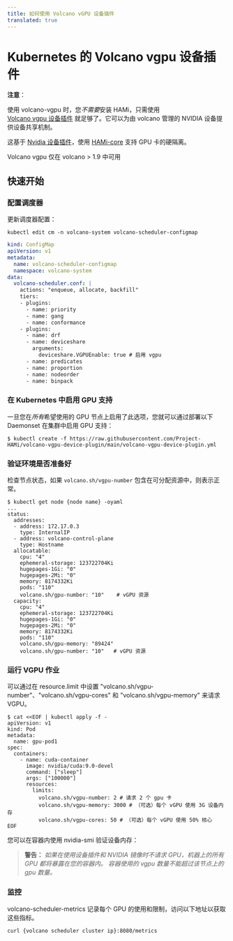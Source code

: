 ```yaml
---
title: 如何使用 Volcano vGPU 设备插件
translated: true
---
```


# Kubernetes 的 Volcano vgpu 设备插件

**注意**：

使用 volcano-vgpu 时，您*不需要*安装 HAMi，只需使用  
[Volcano vgpu 设备插件](https://github.com/Project-HAMi/volcano-vgpu-device-plugin) 就足够了。它可以为由 volcano 管理的 NVIDIA 设备提供设备共享机制。

这基于 [Nvidia 设备插件](https://github.com/NVIDIA/k8s-device-plugin)，使用 [HAMi-core](https://github.com/Project-HAMi/HAMi-core) 支持 GPU 卡的硬隔离。

Volcano vgpu 仅在 volcano > 1.9 中可用

## 快速开始

### 配置调度器

更新调度器配置：

```shell script
kubectl edit cm -n volcano-system volcano-scheduler-configmap
```

```yaml
kind: ConfigMap
apiVersion: v1
metadata:
  name: volcano-scheduler-configmap
  namespace: volcano-system
data:
  volcano-scheduler.conf: |
    actions: "enqueue, allocate, backfill"
    tiers:
    - plugins:
      - name: priority
      - name: gang
      - name: conformance
    - plugins:
      - name: drf
      - name: deviceshare
        arguments:
          deviceshare.VGPUEnable: true # 启用 vgpu
      - name: predicates
      - name: proportion
      - name: nodeorder
      - name: binpack
```

### 在 Kubernetes 中启用 GPU 支持

一旦您在*所有*希望使用的 GPU 节点上启用了此选项，您就可以通过部署以下 Daemonset 在集群中启用 GPU 支持：

```
$ kubectl create -f https://raw.githubusercontent.com/Project-HAMi/volcano-vgpu-device-plugin/main/volcano-vgpu-device-plugin.yml
```

### 验证环境是否准备好

检查节点状态，如果 `volcano.sh/vgpu-number` 包含在可分配资源中，则表示正常。

```shell script
$ kubectl get node {node name} -oyaml
...
status:
  addresses:
  - address: 172.17.0.3
    type: InternalIP
  - address: volcano-control-plane
    type: Hostname
  allocatable:
    cpu: "4"
    ephemeral-storage: 123722704Ki
    hugepages-1Gi: "0"
    hugepages-2Mi: "0"
    memory: 8174332Ki
    pods: "110"
    volcano.sh/gpu-number: "10"    # vGPU 资源
  capacity:
    cpu: "4"
    ephemeral-storage: 123722704Ki
    hugepages-1Gi: "0"
    hugepages-2Mi: "0"
    memory: 8174332Ki
    pods: "110"
    volcano.sh/gpu-memory: "89424"
    volcano.sh/gpu-number: "10"   # vGPU 资源
```

### 运行 VGPU 作业

可以通过在 resource.limit 中设置 "volcano.sh/vgpu-number"、"volcano.sh/vgpu-cores" 和 "volcano.sh/vgpu-memory" 来请求 VGPU。

```shell script
$ cat <<EOF | kubectl apply -f -
apiVersion: v1
kind: Pod
metadata:
  name: gpu-pod1
spec:
  containers:
    - name: cuda-container
      image: nvidia/cuda:9.0-devel
      command: ["sleep"]
      args: ["100000"]
      resources:
        limits:
          volcano.sh/vgpu-number: 2 # 请求 2 个 gpu 卡
          volcano.sh/vgpu-memory: 3000 # （可选）每个 vGPU 使用 3G 设备内存
          volcano.sh/vgpu-cores: 50 # （可选）每个 vGPU 使用 50% 核心  
EOF
```

您可以在容器内使用 nvidia-smi 验证设备内存：

> **警告：** *如果在使用设备插件和 NVIDIA 镜像时不请求 GPU，机器上的所有 GPU 都将暴露在您的容器内。
> 容器使用的 vgpu 数量不能超过该节点上的 gpu 数量。*

### 监控

volcano-scheduler-metrics 记录每个 GPU 的使用和限制，访问以下地址以获取这些指标。

```
curl {volcano scheduler cluster ip}:8080/metrics